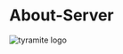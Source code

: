 # About-Server



![tyramite logo](https://github.com/user-attachments/assets/34c426cc-f966-4f5d-9062-f460530e8c2c)
